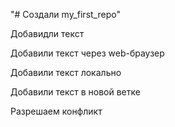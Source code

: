 "# Создали my_first_repo" 

Добавидли текст

Добавили текст через web-браузер

Добавили текст локально

Добавили текст в новой ветке

Разрешаем конфликт

